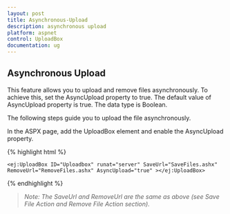 ```yaml
---
layout: post
title: Asynchronous-Upload
description: asynchronous upload
platform: aspnet
control: UploadBox
documentation: ug
---
```


## Asynchronous Upload

This feature allows you to upload and remove files asynchronously. To achieve this, set the AsyncUpload property to true. The default value of AsyncUpload property is true. The data type is Boolean.

The following steps guide you to upload the file asynchronously.

 In the ASPX page, add the UploadBox element and enable the AsyncUpload property.

{% highlight html %}



    <ej:UploadBox ID="Uploadbox" runat="server" SaveUrl="SaveFiles.ashx" RemoveUrl="RemoveFiles.ashx" AsyncUpload="true" ></ej:UploadBox>





{% endhighlight %}

> _Note: The SaveUrl and RemoveUrl are the same as above (see Save File Action and Remove File Action section)._

